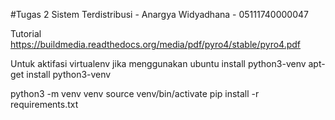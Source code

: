 #Tugas 2 Sistem Terdistribusi - Anargya Widyadhana - 05111740000047

Tutorial
https://buildmedia.readthedocs.org/media/pdf/pyro4/stable/pyro4.pdf


Untuk aktifasi virtualenv
jika menggunakan ubuntu
install python3-venv
apt-get install python3-venv

python3 -m venv venv
source venv/bin/activate
pip install -r requirements.txt


